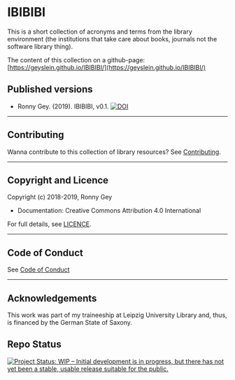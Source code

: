 # IBIBIBI

This is a short collection of acronyms and terms from the library environment (the institutions that take care about books, journals not the software library thing).

The content of this collection on a github-page: [https://geyslein.github.io/IBIBIBI/](https://geyslein.github.io/IBIBIBI/)


## Published versions
 
- Ronny Gey. (2019). IBIBIBI, v0.1. [![DOI](https://zenodo.org/badge/162551543.svg)](https://zenodo.org/badge/latestdoi/162551543)


 
--------------------------------------------------------------------------------
 
## Contributing
 
Wanna contribute to this collection of library resources? See [Contributing](./CONTRIBUTING.md).
 
--------------------------------------------------------------------------------
 
## Copyright and Licence
 
Copyright (c) 2018-2019, Ronny Gey
 
- Documentation: Creative Commons Attribution 4.0 International
 
For full details, see [LICENCE](./LICENCE.md).
 
--------------------------------------------------------------------------------

## Code of Conduct

See [Code of Conduct](./CODE_OF_CONDUCT.md)

--------------------------------------------------------------------------------
 
## Acknowledgements
 
This work was part of my traineeship at Leipzig University Library and, thus, is financed by the German State of Saxony.
 
## Repo Status

[![Project Status: WIP – Initial development is in progress, but there has not yet been a stable, usable release suitable for the public.](https://www.repostatus.org/badges/latest/wip.svg)](https://www.repostatus.org/#wip)

